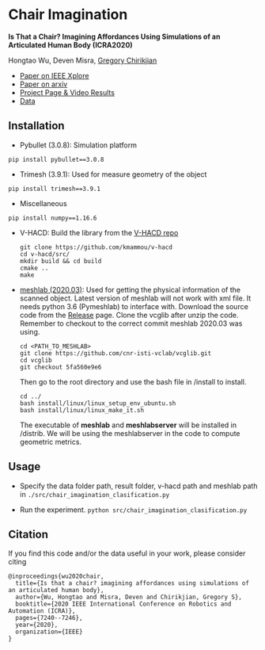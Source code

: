 # Chair Imagination
__Is That a Chair? Imagining Affordances Using Simulations of an Articulated Human Body (ICRA2020)__

Hongtao Wu, Deven Misra, [Gregory Chirikjian](https://me.jhu.edu/faculty/gregory-s-chirikjian/)

* [Paper on IEEE Xplore](https://ieeexplore.ieee.org/abstract/document/9197384)
* [Paper on arxiv](https://arxiv.org/pdf/1909.07572.pdf)
* [Project Page & Video Results](https://chirikjianlab.github.io/chairimagination/)
* [Data](https://www.dropbox.com/s/fpnxhigttq06w1w/contain_imagine_data_RAL2021.zip?dl=0)


## Installation
- Pybullet (3.0.8): Simulation platform
```
pip install pybullet==3.0.8
```
- Trimesh (3.9.1): Used for measure geometry of the object
```
pip install trimesh==3.9.1
```
- Miscellaneous
```
pip install numpy==1.16.6
```
- V-HACD:  Build the library from the [V-HACD repo](https://github.com/kmammou/v-hacd)
    ```
    git clone https://github.com/kmammou/v-hacd
    cd v-hacd/src/
    mkdir build && cd build
    cmake ..
    make

- [meshlab (2020.03)](https://github.com/cnr-isti-vclab/meshlab/tree/f3568e75c9aed6da8bb105a1c8ac7ebbe00e4536): Used for getting the physical information of the scanned object. Latest version of meshlab will not work with xml file. It needs python 3.6 (Pymeshlab) to interface with. Download the source code from the [Release](https://github.com/cnr-isti-vclab/meshlab/tags) page. Clone the vcglib after unzip the code. Remember to checkout to the correct commit meshlab 2020.03 was using.
    ```
    cd <PATH_TO_MESHLAB>
    git clone https://github.com/cnr-isti-vclab/vcglib.git
    cd vcglib
    git checkout 5fa560e9e6
    ```
    Then go to the root directory and use the bash file in /install to install.
    ```
    cd ../
    bash install/linux/linux_setup_env_ubuntu.sh
    bash install/linux/linux_make_it.sh
    ```
    The executable of **meshlab** and **meshlabserver** will be installed in /distrib. We will be using the meshlabserver in the code to compute geometric metrics.


## Usage
- Specify the data folder path, result folder, v-hacd path and meshlab path in ```./src/chair_imagination_clasification.py```

- Run the experiment.
```python src/chair_imagination_clasification.py```


## Citation
If you find this code and/or the data useful in your work, please consider citing
```
@inproceedings{wu2020chair,
  title={Is that a chair? imagining affordances using simulations of an articulated human body},
  author={Wu, Hongtao and Misra, Deven and Chirikjian, Gregory S},
  booktitle={2020 IEEE International Conference on Robotics and Automation (ICRA)},
  pages={7240--7246},
  year={2020},
  organization={IEEE}
}
```
